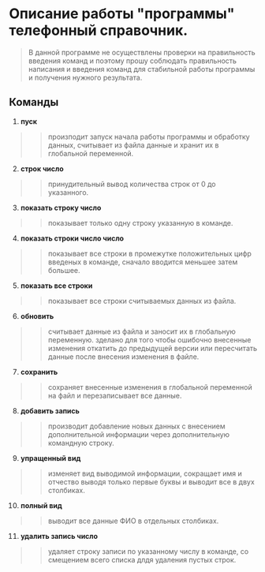 # Описание работы "программы" телефонный справочник.

> В данной программе не осуществлены проверки на правильность введения команд и поэтому прошу соблюдать правильность написания и введения команд для стабильной работы программы и получения нужного результата.


## Команды 

 1. **пуск** 
 
 >> произподит запуск начала работы программы и обработку данных, считывает из файла данные и хранит их в глобальной переменной.

 2. **строк число**

 >> принудительный вывод количества строк от 0 до указанного.

 3. **показать строку число**

 >> показывает только одну строку указанную в команде.

 4. **показать строки число число**

 >>показывает все строки в промежутке положительных цифр введеных в команде, сначало вводится меньшее затем большее.

 5. **показать все строки**

 >> показывает все строки считываемых данных из файла.

 6. **обновить**

 >> считывает данные из файла и заносит их в глобальную переменную. зделано для того чтобы ошибочно внесенные изменения откатить до предыдущей версии или пересчитать данные после внесения изменения в файле.

 7. **сохранить**

 >> сохраняет внесенные изменения в глобальной переменной на файл и перезаписывает все данные.

 8. **добавить запись**

 >> производит добавление новых данных с внесением дополнительной информации через дополнительную командную строку.

 9. **упращенный вид**

 >> изменяет вид выводимой информации, сокращает имя и отчество выводя только первые буквы и выводит все в двух столбиках.

 10. **полный вид**

 >> выводит все данные ФИО в отдельных столбиках.

 11. **удалить запись число**

 >> удаляет строку записи по указанному числу в команде, со смещением всего списка длдя удаления пустых строк.